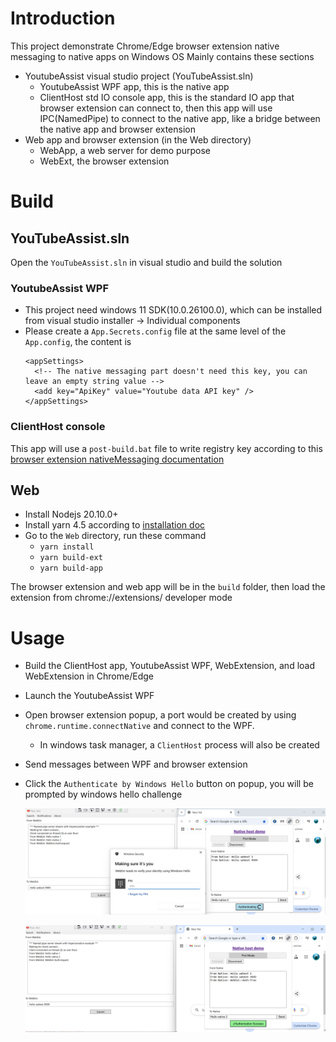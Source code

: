 # Introduction
This project demonstrate Chrome/Edge browser extension native messaging to native apps on Windows OS
Mainly contains these sections
* YoutubeAssist visual studio project (YouTubeAssist.sln)
  - YoutubeAssist WPF app, this is the native app
  - ClientHost std IO console app, this is the standard IO app that browser extension can connect to, then this app will use IPC(NamedPipe) to connect to the native app, like a bridge between the native app and browser extension 
* Web app and browser extension (in the Web directory)
  - WebApp, a web server for demo purpose
  - WebExt, the browser extension

# Build

## YouTubeAssist.sln
Open the `YouTubeAssist.sln` in visual studio and build the solution

### YoutubeAssist WPF
* This project need windows 11 SDK(10.0.26100.0), which can be installed from visual studio installer -> Individual components
* Please create a `App.Secrets.config` file at the same level of the `App.config`, the content is
  ```
  <appSettings>
    <!-- The native messaging part doesn't need this key, you can leave an empty string value -->
    <add key="ApiKey" value="Youtube data API key" />
  </appSettings>
  ```
### ClientHost console
This app will use a `post-build.bat` file to write registry key according to this [browser extension nativeMessaging documentation](https://developer.chrome.com/docs/extensions/develop/concepts/native-messaging#native-messaging-host-location)

## Web
* Install Nodejs 20.10.0+
* Install yarn 4.5 according to [installation doc](https://yarnpkg.com/getting-started/install)
* Go to the `Web` directory, run these command
  - `yarn install`
  - `yarn build-ext`
  - `yarn build-app`

The browser extension and web app will be in the `build` folder, then load the extension from chrome://extensions/ developer mode

# Usage
* Build the ClientHost app, YoutubeAssist WPF, WebExtension, and load WebExtension in Chrome/Edge
* Launch the YoutubeAssist WPF
* Open browser extension popup, a port would be created by using `chrome.runtime.connectNative` and connect to the WPF.
  - In windows task manager, a `ClientHost` process will also be created
* Send messages between WPF and browser extension
* Click the `Authenticate by Windows Hello` button on popup, you will be prompted by windows hello challenge

  <img src="Web/demo/message_passing_win_hello_auth.png"
    width="500" height="auto"
    title="Messaging and authentication with windows hello"
    alt="Messaging and authentication with windows hello"/>

  <img src="Web/demo/win_hello_success.png"
    width="500" height="auto"
    title="Windows hello authentication success"
    alt="Windows hello authentication success"/>